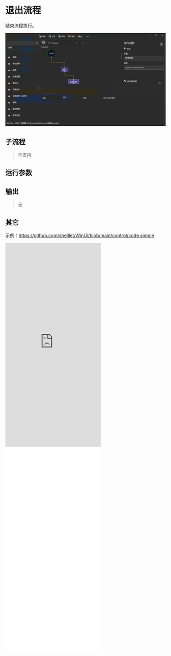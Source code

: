# 退出流程 
结束流程执行。

![Quit](./images/07.png ':size=90%')

## 子流程

> 不支持

## 运行参数



## 输出

> 无

## 其它

示例：https://github.com/shelllet/WinUi/blob/main/control/code.simple

<iframe type="text/html" height="640px" src="https://www.youtube.com/embed/RF6KdLD-pnI" frameborder="0"></iframe>

<iframe src="//player.bilibili.com/player.html?bvid=BV1FMtJe7EMS&page=1&autoplay=0" height='640px' scrolling="no" frameborder="no" framespacing="0" allowfullscreen="true"></iframe>
